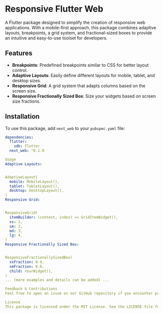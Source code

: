 # Responsive Flutter Web

A Flutter package designed to simplify the creation of responsive web applications. With a mobile-first approach, this package combines adaptive layouts, breakpoints, a grid system, and fractional-sized boxes to provide an intuitive and easy-to-use toolset for developers.

## Features

- **Breakpoints**: Predefined breakpoints similar to CSS for better layout control.
- **Adaptive Layouts**: Easily define different layouts for mobile, tablet, and desktop sizes.
- **Responsive Grid**: A grid system that adapts columns based on the screen size.
- **Responsive Fractionally Sized Box**: Size your widgets based on screen size fractions.

## Installation

To use this package, add `next_web` to your `pubspec.yaml` file:

```yaml
dependencies:
  flutter:
    sdk: flutter
  next_web: ^0.1.0

Usage
Adaptive Layouts:


AdaptiveLayout(
  mobile: MobileLayout(),
  tablet: TabletLayout(),
  desktop: DesktopLayout(),
)
Responsive Grid:


ResponsiveGrid(
  itemBuilder: (context, index) => GridItemWidget(),
  xs: 1,
  sm: 2,
  md: 3,
  lg: 4,
)
Responsive Fractionally Sized Box:


ResponsiveFractionallySizedBox(
  xsFraction: 0.9,
  smFraction: 0.6,
  child: YourWidget(),
)
... (more examples and details can be added) ...

Feedback & Contributions
Feel free to open an issue on our GitHub repository if you encounter problems or have suggestions for future versions. Contributions are also welcomed via pull requests.

License
This package is licensed under the MIT License. See the LICENSE file for more information.´´´

